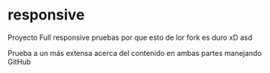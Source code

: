 # responsive
Proyecto Full responsive
pruebas por que esto de lor fork es duro xD
asd

Prueba a un más extensa acerca del contenido en ambas partes manejando 
GitHub 
